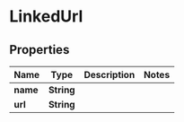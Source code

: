 

# LinkedUrl

## Properties

Name | Type | Description | Notes
------------ | ------------- | ------------- | -------------
**name** | **String** |  | 
**url** | **String** |  | 




